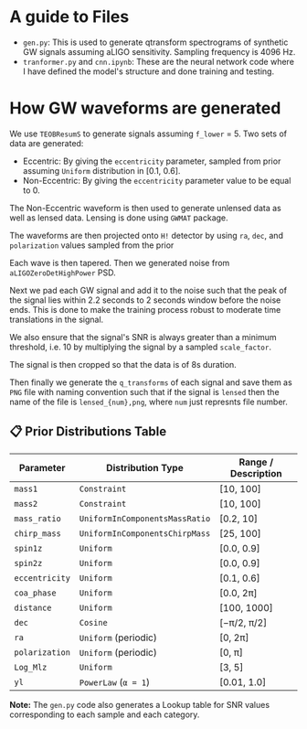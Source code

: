 # A guide to Files
- `gen.py`: This is used to generate qtransform spectrograms of synthetic GW signals assuming aLIGO sensitivity. Sampling frequency is 4096 Hz.
- `tranformer.py` and `cnn.ipynb`: These are the neural network code where I have defined the model's structure and done training and testing.

# How GW waveforms are generated

We use `TEOBResumS` to generate signals assuming `f_lower` = 5. Two sets of data are generated: 
- Eccentric: By giving the `eccentricity` parameter, sampled from prior assuming `Uniform` distribution in [0.1, 0.6].
- Non-Eccentric: By giving the `eccentricity` parameter value to be equal to 0.

The Non-Eccentric waveform is then used to generate unlensed data as well as lensed data. Lensing is done using `GWMAT` package.

The waveforms are then projected onto `H!` detector by using `ra`, `dec`, and `polarization` values sampled from the prior

Each wave is then tapered. Then we generated noise from `aLIGOZeroDetHighPower` PSD.

Next we pad each GW signal and add it to the noise such that the peak of the signal lies within 2.2 seconds to 2 seconds window before the noise ends. This is done to make the training process robust to moderate time
translations in the signal.

We also ensure that the signal's SNR is always greater than a minimum threshold, i.e. 10 by multiplying the signal by a sampled `scale_factor`.

The signal is then cropped so that the data is of 8s duration.

Then finally we generate the `q_transforms` of each signal and save them as `PNG` file with naming convention such that if the signal is `lensed` then the name of the file is `lensed_{num},png`, where `num` just represnts file number.

## 📋 Prior Distributions Table

| **Parameter**   | **Distribution Type**              | **Range / Description**       |
|------------------|------------------------------------|-------------------------------|
| `mass1`         | `Constraint`                       | [10, 100]                     |
| `mass2`         | `Constraint`                       | [10, 100]                     |
| `mass_ratio`    | `UniformInComponentsMassRatio`     | [0.2, 10]                     |
| `chirp_mass`    | `UniformInComponentsChirpMass`     | [25, 100]                     |
| `spin1z`        | `Uniform`                          | [0.0, 0.9]                    |
| `spin2z`        | `Uniform`                          | [0.0, 0.9]                    |
| `eccentricity`  | `Uniform`                          | [0.1, 0.6]                    |
| `coa_phase`     | `Uniform`                          | [0.0, 2π]                     |
| `distance`      | `Uniform`                          | [100, 1000]                   |
| `dec`           | `Cosine`                           | [−π/2, π/2]                   |
| `ra`            | `Uniform` (periodic)               | [0, 2π]                       |
| `polarization`  | `Uniform` (periodic)               | [0, π]                        |
| `Log_Mlz`       | `Uniform`                          | [3, 5]                        |
| `yl`            | `PowerLaw` (`α = 1`)               | [0.01, 1.0]                   |


**Note:** The `gen.py` code also generates a Lookup table for SNR values corresponding to each sample and each category. 